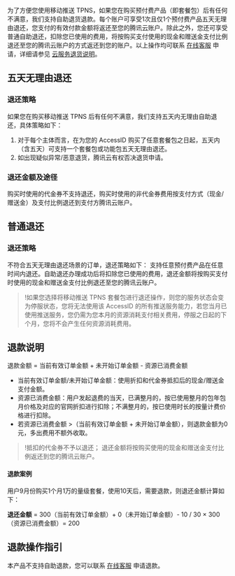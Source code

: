 为了方便您使用移动推送 TPNS，如果您在购买预付费产品（即套餐包）后有任何不满意，我们支持自助退货退款。每个账户可享受1次且仅1个预付费产品五天无理由退还，您支付的有效付款金额将返还至您的腾讯云账户。除此之外，您还可享受普通自助退还，扣除您已使用的费用，将按购买支付使用的现金和赠送金支付比例退还至您的腾讯云账户的方式返还到您的账户。以上操作均可联系 [在线客服](https://cloud.tencent.com/act/event/Online_service) 申请，详细请参见 [云服务退货说明](https://cloud.tencent.com/document/product/555/7440)。

## 五天无理由退还
### 退还策略
如果您在购买移动推送 TPNS 后有任何不满意，我们支持五天内无理由自助退还，具体策略如下：
1. 对于每个主体而言，在为您的 AccessID 购买了任意套餐包之日起，五天内（含五天）可支持一个套餐包或功能包五天无理由退还。
2. 如出现疑似异常/恶意退货，腾讯云有权否决退货申请。

### 退还金额及途径
购买时使用的代金券不支持退还，购买时使用的非代金券费用按支付方式（现金/赠送金）及支付比例退还到支付方腾讯云账户。

## 普通退还
### 退还策略
不符合五天无理由退还场景的订单，退还策略如下：
支持任意预付费产品在任意时间内退还。自助退还办理成功后将扣除您已使用的费用，退还金额将按购买支付时使用的现金和赠送金支付比例退还至您的腾讯云账户。
>!如果您选择将移动推送 TPNS 套餐包进行退还操作，则您的服务状态会变为停服状态，您将无法使用该 AccessID 的所有推送服务能力，若您当月已使用推送服务，您仍需为您本月的资源消耗支付相关费用，停服之日起的下个月，您将不会产生任何资源消耗费用。

## 退款说明
退款金额 = 当前有效订单金额 + 未开始订单金额 - 资源已消费金额
- 当前有效订单金额/未开始订单金额：使用折扣和代金券抵扣后的现金/赠送金支付金额。
- 资源已消费金额：用户发起退费的当天，已满整月的，按已使用整月的包年包月价格及对应的官网折扣进行扣除；不满整月的，按已使用时长的按量计费价格进行扣除。
- 若资源已消费金额 >（当前有效订单金额 + 未开始订单金额），则退款金额为0元，多出费用不额外收取。

>!抵扣的代金券不予以退还；
退还金额将按购买使用的现金和赠送金支付比例返还到您的腾讯云账户。


#### 退款案例

用户9月份购买1个月1万的量级套餐，使用10天后，需要退款，则退还金额计算如下：

**退还金额** = 300（当前有效订单金额）+ 0（未开始订单金额）- 10 / 30 × 300（资源已消费金额）= 200


## 退款操作指引

本产品不支持自助退款，您可以联系 [在线客服](https://cloud.tencent.com/act/event/Online_service) 申请退款。
